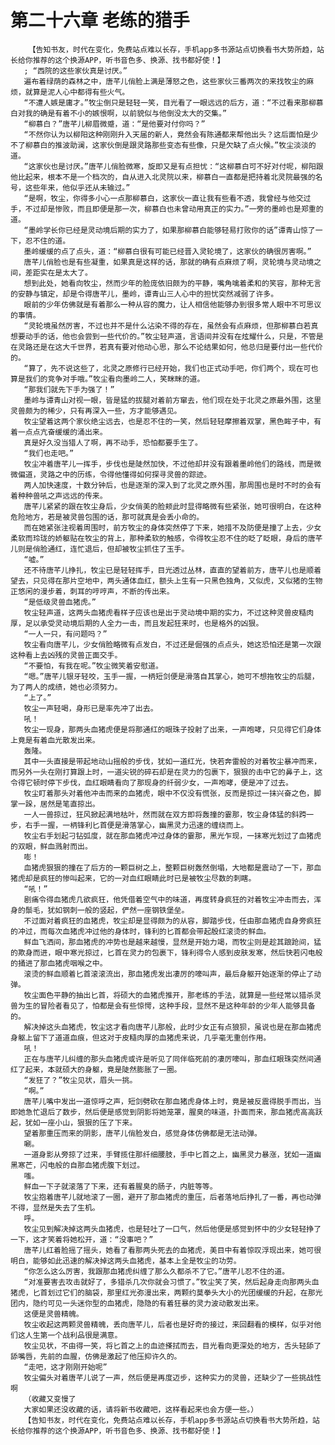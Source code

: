 # 第二十六章 老练的猎手
        【告知书友，时代在变化，免费站点难以长存，手机app多书源站点切换看书大势所趋，站长给你推荐的这个换源APP，听书音色多、换源、找书都好使！】
       ; “西院的这些家伙真是讨厌。”
       遍布着绿荫的森林之中，唐芊儿俏脸上满是薄怒之色，这些家伙三番两次的来找牧尘的麻烦，就算是泥人心中都得有些火气。
       “不遭人嫉是庸才。”牧尘倒只是轻轻一笑，目光看了一眼远远的后方，道：“不过看来那柳慕白对我的确是有着不小的嫉恨啊，以前貌似与他倒没太大的交集。”
       “柳慕白？”唐芊儿柳眉微蹙，道：“是他要对付你吗？”
       “不然你认为以柳阳这种刚刚升入天届的新人，竟然会有陈通都来帮他出头？这后面怕是少不了柳慕白的推波助澜，这家伙倒是跟灵路那些变态有些像，只是欠缺了点火候。”牧尘淡淡的道。
       “这家伙也是讨厌。”唐芊儿俏脸微寒，旋即又是有点担忧：“这柳慕白可不好对付呢，柳阳跟他比起来，根本不是一个档次的，自从进入北灵院以来，柳慕白一直都是把持着北灵院最强的名号，这些年来，他似乎还从未输过。”
       “是啊，牧尘，你得多小心一点那柳慕白，这家伙一直让我有些看不透，我曾经与他交过手，不过却是惨败，而且即便是那一次，柳慕白也未曾动用真正的实力。”一旁的墨岭也是郑重的道。
       “墨岭学长你已经是灵动境后期的实力了，如果那柳慕白能够轻易打败你的话”谭青山惊了一下，忍不住的道。
       墨岭缓缓的点了点头，道：“柳慕白很有可能已经晋入灵轮境了，这家伙的确很厉害啊。”
       唐芊儿俏脸也是有些凝重，如果真是这样的话，那就的确有点麻烦了啊，灵轮境与灵动境之间，差距实在是太大了。
       想到此处，她看向牧尘，然而少年的脸庞依旧颇为的平静，嘴角噙着柔和的笑容，那种无言的安静与镇定，却是令得唐芊儿，墨岭，谭青山三人心中的担忧突然减弱了许多。
       眼前的少年仿佛就是有着那么一种从容的魔力，让人相信他能够办到很多常人眼中不可思议的事情。
       “灵轮境虽然厉害，不过也并不是什么沾染不得的存在，虽然会有点麻烦，但那柳慕白若真想要动手的话，他也会尝到一些代价的。”牧尘轻声道，言语间并没有在炫耀什么，只是，不管是在灵路还是在这大千世界，若真有要对他动心思，那么不论结果如何，他总归是要付出一些代价的。
       “算了，先不说这些了，北灵之原修行已经开始，我们也正式动手吧，你们两个，现在可也算是我们的竞争对手哦。”牧尘看向墨岭二人，笑眯眯的道。
       “那我们就先下手为强了！”
       墨岭与谭青山对视一眼，皆是猛的拔腿对着前方窜去，他们现在处于北灵之原最外围，这里灵兽颇为的稀少，只有再深入一些，方才能够遇见。
       牧尘望着这两个家伙绝尘远去，也是忍不住的一笑，然后轻轻摩擦着双掌，黑色眸子中，有着一点点亢奋缓缓的涌出来。
       真是好久没当猎人了啊，再不动手，恐怕都要手生了。
       “我们也走吧。”
       牧尘冲着唐芊儿一挥手，步伐也是陡然加快，不过他却并没有跟着墨岭他们的路线，而是微微偏道，灵路之中的历练，令得他懂得如何探寻灵兽的踪迹。
       两人加快速度，十数分钟后，也是逐渐的深入到了北灵之原外围，那周围也是时不时的会有着种种兽吼之声远远的传来。
       唐芊儿紧紧的跟在牧尘身后，少女俏美的脸颊此时显得略微有些紧张，她可很明白，在这种危险地方，若是被灵兽包围的话，那可就真是会丢小命的。
       而在她紧张注视着周围时，前方牧尘的身体突然停了下来，她措不及防便是撞了上去，少女柔软而玲珑的娇躯贴在牧尘的背上，那种柔软的触感，令得牧尘忍不住的眨了眨眼，身后的唐芊儿则是俏脸通红，连忙退后，但却被牧尘抓住了玉手。
       “嘘。”
       还不待唐芊儿挣扎，牧尘已是轻轻挥手，目光透过丛林，直直的望着前方，唐芊儿也是顺着望去，只见得在那片空地中，两头通体血红，额头上生有一只黑色独角，又似虎，又似猪的生物正悠闲的漫步着，刺耳的哼哼声，不断的传出来。
       “是低级灵兽血猪虎。”
       牧尘轻声道，这两头血猪虎看样子应该也是出于灵动境中期的实力，不过这种灵兽皮糙肉厚，足以承受灵动境后期的人全力一击，而且发起狂来时，也是格外的凶狠。
       “一人一只，有问题吗？”
       牧尘看向唐芊儿，少女俏脸略微有点发白，不过还是倔强的点点头，她这恐怕还是第一次跟这种看上去凶残的灵兽正面交手。
       “不要怕，有我在呢。”牧尘微笑着安慰道。
       “嗯。”唐芊儿银牙轻咬，玉手一握，一柄短剑便是滑落自其掌心，她可不想拖牧尘的后腿，为了两人的成绩，她也必须努力。
       “上了。”
       牧尘一声轻喝，身形已是率先冲了出去。
       吼！
       牧尘一现身，那两头血猪虎便是将那通红的眼珠子投射了出来，一声咆哮，只见得它们身体上竟是有着血光散发出来。
       轰隆。
       其中一头直接是带起地动山摇般的步伐，犹如一道红光，快若奔雷般的对着牧尘暴冲而来，而另外一头在刚打算跟上时，一道尖锐的碎石却是在灵力的包裹下，狠狠的击中它的鼻子上，这令得它顿时停下步伐，血红眼睛看向了那现身的纤弱少女，一声咆哮，便是冲了过去。
       牧尘盯着那头对着他冲击而来的血猪虎，眼中不仅没有慌张，反而是掠过一抹兴奋之色，脚掌一跺，居然是笔直掠出。
       一人一兽掠过，狂风掀起满地枯叶，然而就在双方即将轰撞的霎那，牧尘身体猛的斜跨一步，右手一握，一柄锋利匕首便是滑落掌心，幽黑灵力迅速的缠绕而上。
       牧尘右手划起刁钻弧度，就在那血猪虎冲过身体的霎那，黑光乍现，一抹寒光划过了血猪虎的双眼，鲜血溅射而出。
       嘭！
       血猪虎狠狠的撞在了后方的一颗巨树之上，整颗巨树轰然倒塌，大地都是震动了一下，那血猪虎却是疯狂的惨叫起来，它的一对血红眼睛此时已是被牧尘尽数的刺瞎。
       “吼！”
       剧痛令得血猪虎几欲疯狂，他凭借着空气中的味道，再度转身疯狂的对着牧尘冲击而去，浑身的鬃毛，犹如钢刺一般的竖起，俨然一座钢铁堡垒。
       不过面对着疯狂的血猪虎，牧尘却是显得颇为的从容，脚踏步伐，任由那血猪虎自身旁疯狂的冲过，而每次血猪虎冲过他的身体时，锋利的匕首都会带起殷红滚烫的鲜血。
       鲜血飞洒间，那血猪虎的冲势也是越来越慢，显然是开始力竭，而牧尘则是趁其踉跄间，猛的欺身而进，眼中寒光掠过，匕首在灵力的包裹下，锋利得令人感到皮肤发寒，然后快若闪电般的捅进了那血猪虎咽喉之中。
       滚烫的鲜血顺着匕首滚滚流出，那血猪虎发出凄厉的嚎叫声，最后身躯开始逐渐的停止了动弹。
       牧尘面色平静的抽出匕首，将硕大的血猪虎推开，那老练的手法，就算是一些经常以猎杀灵兽为生的冒险者看见了，怕都是会有些惊愕，这种手段，显然不是这种年龄的少年人能够具备的。
       解决掉这头血猪虎，牧尘这才看向唐芊儿那般，此时少女正有点狼狈，虽说也是在那血猪虎身躯上留下了道道血痕，但这对于皮糙肉厚的血猪虎来说，几乎毫无重创作用。
       吼！
       正在与唐芊儿纠缠的那头血猪虎或许是听见了同伴临死前的凄厉嚎叫，那血红眼珠突然间通红了起来，本就硕大的身躯，竟是陡然膨胀了一圈。
       “发狂了？”牧尘见状，眉头一挑。
       “啊。”
       唐芊儿嘴中发出一道惊呼之声，短剑劈砍在那血猪虎身体上时，竟是被反震得脱手而出，当即她急忙退后了数步，然后便是感觉到阴影将她笼罩，腥臭的味道，扑面而来，那血猪虎高高跃起，犹如一座小山，狠狠的压了下来。
       望着那重压而来的阴影，唐芊儿俏脸发白，感觉身体仿佛都是无法动弹。
       唰。
       一道身影从旁掠了过来，手臂揽住那纤细腰肢，手中匕首之上，幽黑灵力暴涨，犹如一道幽黑寒芒，闪电般的自那血猪虎腹下划过。
       嗤。
       鲜血一下子就滚落了下来，还有着腥臭的肠子，内脏等等。
       牧尘抱着唐芊儿就地滚了一圈，避开了那血猪虎的重压，后者落地后挣扎了一番，再也动弹不得，显然是失去了生机。
       呼。
       牧尘见到解决掉这两头血猪虎，也是轻吐了一口气，然后他便是感觉到怀中的少女轻轻挣了一下，这才笑着将她松开，道：“没事吧？”
       唐芊儿红着脸摇了摇头，她看了看那两头死去的血猪虎，美目中有着惊叹浮现出来，她可很明白，能够如此迅速的解决掉这两头血猪虎，基本上全是牧尘的功劳。
       “你怎么这么厉害，我跟那血猪虎纠缠了那么久都杀不了它。”唐芊儿忍不住的道。
       “对准要害去攻击就好了，多猎杀几次你就会习惯了。”牧尘笑了笑，然后起身走向那两头血猪虎，匕首划过它们的脑袋，那里红光弥漫出来，两颗约莫拳头大小的光团缓缓的升起，在那光团内，隐约可见一头迷你型的血猪虎，隐隐的有着狂暴的灵力波动散发出来。
       这便是灵兽精魄。
       牧尘收起这两颗灵兽精魄，丢向唐芊儿，后者也是好奇的接过，来回翻看的模样，似乎对他们这人生第一个战利品很是满意。
       牧尘见状，不由得一笑，将匕首之上的血迹搽拭而去，目光看向更深处的地方，舌头轻舔了舔嘴唇，先前的血腥，仿佛是激起了他压抑许久的。
       “走吧，这才刚刚开始呢”
       牧尘偏头对着唐芊儿说了一声，然后便是再度迈步，这种实力的灵兽，还缺少了一些挑战性啊
       （收藏又变慢了
       大家如果还没收藏的话，请将新书收藏吧，这样看起来也会方便一些。）
       【告知书友，时代在变化，免费站点难以长存，手机app多书源站点切换看书大势所趋，站长给你推荐的这个换源APP，听书音色多、换源、找书都好使！】